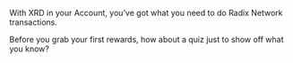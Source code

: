 With XRD in your Account, you’ve got what you need to do Radix Network transactions.

Before you grab your first rewards, how about a quiz just to show off what you know?
